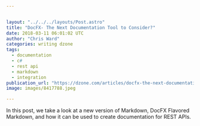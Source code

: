 ```yaml
---


layout: "../../../layouts/Post.astro"
title: "DocFX- The Next Documentation Tool to Consider?"
date: 2018-03-11 06:01:02 UTC
author: "Chris Ward"
categories: writing dzone
tags:
  - documentation
  - c#
  - rest api
  - markdown
  - integration
publication_url: "https://dzone.com/articles/docfx-the-next-documentation-tool-to-consider"
image: images/8417788.jpeg

---
```

In this post, we take a look at a new version of Markdown, DocFX Flavored Markdown, and how it can be used to create documentation for REST APIs.


